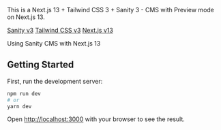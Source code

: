 This is a Next.js 13 + Tailwind CSS 3 + Sanity 3 - CMS with Preview mode on Next.js 13.

[Sanity v3](https://www.sanity.io/docs/next-js-3-0)
[Tailwind CSS v3](https://tailwindcss.com/docs/upgrading-to-v3)
[Next.js v13](https://nextjs.org/blog/next-13)

Using Sanity CMS with Next.js 13

## Getting Started

First, run the development server:

```bash
npm run dev
# or
yarn dev
```

Open [http://localhost:3000](http://localhost:3000) with your browser to see the result.
